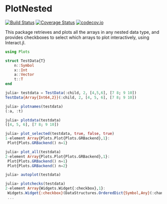 # PlotNested

[![Build Status](https://travis-ci.org/rafaqz/PlotNested.jl.svg?branch=master)](https://travis-ci.org/rafaqz/PlotNested.jl)
[![Coverage Status](https://coveralls.io/repos/rafaqz/PlotNested.jl/badge.svg?branch=master&service=github)](https://coveralls.io/github/rafaqz/PlotNested.jl?branch=master)
[![codecov.io](http://codecov.io/github/rafaqz/PlotNested.jl/coverage.svg?branch=master)](http://codecov.io/github/rafaqz/PlotNested.jl?branch=master)

This package retrieves and plots all the arrays in any nested data type, and provides
checkboxes to select which arrays to plot interactively, using Interact.jl.

```julia
using Plots

struct TestData{T}
    n::Symbol
    x::Int
    a::Vector
    t::T
end

julia> testdata = TestData(:child, 2, [4,5,6], [7 8; 9 10])                          
TestData{Array{Int64,2}}(:child, 2, [4, 5, 6], [7 8; 9 10])                          

julia> plotnames(testdata)
(:a, :t)

julia> plotdata(testdata)
([4, 5, 6], [7 8; 9 10])

julia> plot_selected(testdata, true, false, true)                                    
1-element Array{Plots.Plot{Plots.GRBackend},1}:                                      
 Plot{Plots.GRBackend() n=1}

julia> plot_all(testdata)
2-element Array{Plots.Plot{Plots.GRBackend},1}:                                      
 Plot{Plots.GRBackend() n=1}
 Plot{Plots.GRBackend() n=2}

julia> autoplot(testdata)

julia> plotchecks(testdata)
2-element Array{Widgets.Widget{:checkbox},1}:
 Widgets.Widget{:checkbox}(DataStructures.OrderedDict{Symbol,Any}(:changes=>Observables.Observable{Int64}("ob_50",
 ...
```


